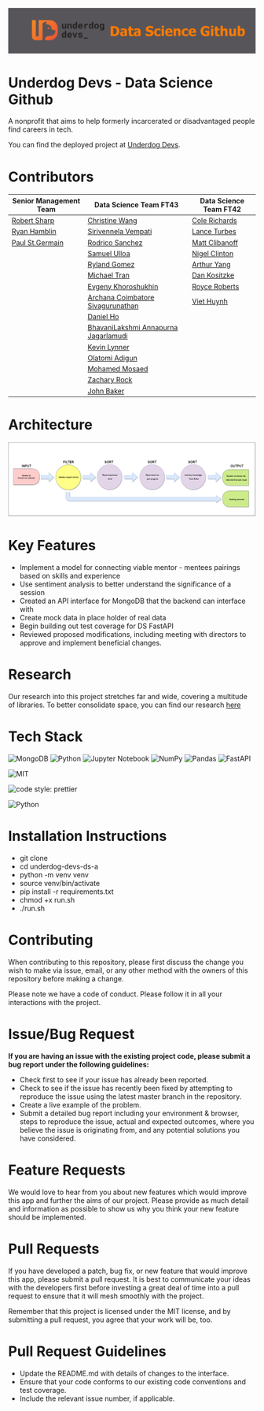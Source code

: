 ![banner](./assets/banner.png)

# Underdog Devs - Data Science Github
A nonprofit that aims to help formerly incarcerated or disadvantaged people find careers in tech.

You can find the deployed project at [Underdog Devs](https://www.underdogdevs.org/).


# Contributors
| Senior Management Team  | Data Science Team FT43 | Data Science Team FT42 |
| ------------- | ------------- | ------------ |
| [Robert Sharp](https://github.com/BrokenShell)    | [Christine Wang](https://github.com/ChristineWangcy)  | [Cole Richards](https://github.com/Cole-Richards) |
| [Ryan Hamblin](https://github.com/ryan-hamblin)  | [Sirivennela Vempati](https://github.com/sirivennelavempati)  | [Lance Turbes](https://github.com/lanceturbes) |
| [Paul St.Germain](https://github.com/paulstgermain) | [Rodrico Sanchez](https://github.com/rodricobsanchez)  | [Matt Clibanoff](https://github.com/mattclibanoff) |
| | [Samuel Ulloa](https://github.com/ulloa)  | [Nigel Clinton](https://github.com/NigelClinton) |
| | [Ryland Gomez](https://github.com/RylandGomez)  | [Arthur Yang](https://github.com/sysgear) |
| | [Michael Tran](https://github.com/mktran0417)  | [Dan Kositzke](https://github.com/dankositzke) |
| | [Evgeny Khoroshukhin](https://github.com/ev-horrosh)  | [Royce Roberts](https://github.com/jinjahninjah) |
| | [Archana Coimbatore Sivagurunathan](https://github.com/archana062031)  | [Viet Huynh](https://github.com/nhockcuncon77) |
| | [Daniel Ho](https://github.com/djho57)  | |
| | [BhavaniLakshmi Annapurna Jagarlamudi](https://github.com/Annapurnaj91)  | |
| | [Kevin Lynner](https://github.com/LynnerKevin)  | |
| | [Olatomi Adigun](https://github.com/OlatomiAdigun)  | |
| | [Mohamed Mosaed](https://github.com/mohamedmosaed)  | |
| | [Zachary Rock](https://github.com/ZacharyRock)  | |
| | [John Baker](https://github.com/BakerJr1904)  | |

# Architecture
![model_diagram](./assets/model_diagram.png)

# Key Features
- Implement a model for connecting  viable mentor - mentees pairings based on skills and experience
- Use sentiment analysis to better understand the significance of a session
- Created an API interface for MongoDB that the backend can interface with 
- Create mock data in place holder of real data 
- Begin building out test coverage for DS FastAPI
- Reviewed proposed modifications, including meeting with directors to approve and implement beneficial changes.

# Research
Our research into this project stretches far and wide, covering a multitude of libraries. To better consolidate space, you can find our research [here](https://github.com/BloomTech-Labs/underdog-devs-ds-a/tree/main/notebooks)

# Tech Stack
![MongoDB](https://img.shields.io/badge/MongoDB-%234ea94b.svg?style=for-the-badge&logo=mongodb&logoColor=white)
![Python](https://img.shields.io/badge/python-3670A0?style=for-the-badge&logo=python&logoColor=ffdd54)
![Jupyter Notebook](https://img.shields.io/badge/jupyter-%23FA0F00.svg?style=for-the-badge&logo=jupyter&logoColor=white)
![NumPy](https://img.shields.io/badge/numpy-%23013243.svg?style=for-the-badge&logo=numpy&logoColor=white)
![Pandas](https://img.shields.io/badge/pandas-%23150458.svg?style=for-the-badge&logo=pandas&logoColor=white)
![FastAPI](https://img.shields.io/badge/FastAPI-005571?style=for-the-badge&logo=fastapi)

![MIT](https://img.shields.io/packagist/l/doctrine/orm.svg)  

![code style: prettier](https://img.shields.io/badge/code_style-prettier-ff69b4.svg?style=flat-square) 

![Python](https://img.shields.io/pypi/pyversions/VS)

# Installation Instructions
- git clone <DS Repo URL>
- cd underdog-devs-ds-a
- python -m venv venv
- source venv/bin/activate
- pip install -r requirements.txt
- chmod +x run.sh
- ./run.sh

# Contributing
When contributing to this repository, please first discuss the change you wish to make via issue, email, or any other method with the owners of this repository before making a change.

Please note we have a code of conduct. Please follow it in all your interactions with the project.

# Issue/Bug Request
**If you are having an issue with the existing project code, please submit a bug report under the following guidelines:**

- Check first to see if your issue has already been reported.
- Check to see if the issue has recently been fixed by attempting to reproduce the issue using the latest master branch in the repository.
- Create a live example of the problem.
- Submit a detailed bug report including your environment & browser, steps to reproduce the issue, actual and expected outcomes, where you believe the issue is originating from, and any potential solutions you have considered.

# Feature Requests
We would love to hear from you about new features which would improve this app and further the aims of our project. Please provide as much detail and information as possible to show us why you think your new feature should be implemented.

# Pull Requests
If you have developed a patch, bug fix, or new feature that would improve this app, please submit a pull request. It is best to communicate your ideas with the developers first before investing a great deal of time into a pull request to ensure that it will mesh smoothly with the project.

Remember that this project is licensed under the MIT license, and by submitting a pull request, you agree that your work will be, too.

# Pull Request Guidelines
- Update the README.md with details of changes to the interface.
- Ensure that your code conforms to our existing code conventions and test coverage.
- Include the relevant issue number, if applicable.
